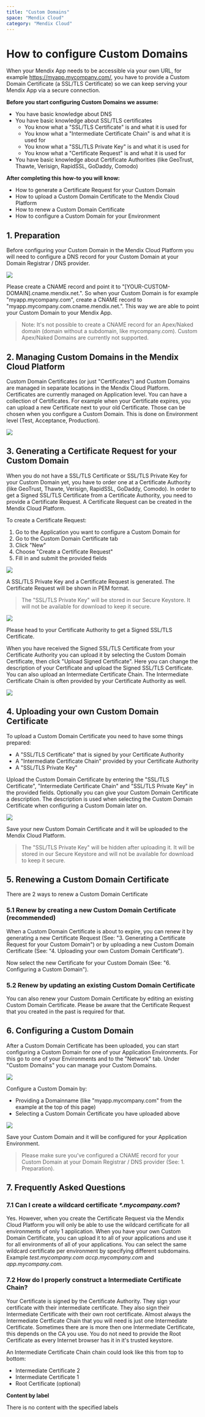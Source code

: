 ```yaml
---
title: "Custom Domains"
space: "Mendix Cloud"
category: "Mendix Cloud"
---
```

# How to configure Custom Domains

When your Mendix App needs to be accessible via your own URL, for example https://myapp.mycompany.com/, you have to provide a Custom Domain Certificate (a SSL/TLS Certificate) so we can keep serving your Mendix App via a secure connection.

**Before you start configuring Custom Domains we assume:**

*   You have basic knowledge about DNS
*   You have basic knowledge about SSL/TLS certificates
    *   You know what a "SSL/TLS Certificate" is and what it is used for
    *   You know what a "Intermediate Certificate Chain" is and what it is used for
    *   You know what a "SSL/TLS Private Key" is and what it is used for
    *   You know what a "Certificate Request" is and what it is used for
*   You have basic knowledge about Certificate Authorities (like GeoTrust, Thawte, Verisign, RapidSSL, GoDaddy, Comodo)

**After completing this how-to you will know:**

*   How to generate a Certificate Request for your Custom Domain
*   How to upload a Custom Domain Certificate to the Mendix Cloud Platform
*   How to renew a Custom Domain Certificate
*   How to configure a Custom Domain for your Environment

## 1. Preparation

Before configuring your Custom Domain in the Mendix Cloud Platform you will need to configure a DNS record for your Custom Domain at your Domain Registrar / DNS provider.

![](attachments/20643959/21168230.png)

Please create a CNAME record and point it to "[YOUR-CUSTOM-DOMAIN].cname.mendix.net.". So when your Custom Domain is for example "myapp.mycompany.com", create a CNAME record to "myapp.mycompany.com.cname.mendix.net.". This way we are able to point your Custom Domain to your Mendix App.

> Note: It's not possible to create a CNAME record for an Apex/Naked domain (domain without a subdomain, like mycompany.com). Custom Apex/Naked Domains are currently not supported.

## 2\. Managing Custom Domains in the Mendix Cloud Platform

Custom Domain Certificates (or just "Certificates") and Custom Domains are managed in separate locations in the Mendix Cloud Platform. Certificates are currently managed on Application level. You can have a collection of Certificates. For example when your Certificate expires, you can upload a new Certificate next to your old Certificate. Those can be chosen when you configure a Custom Domain. This is done on Environment level (Test, Acceptance, Production).

![](attachments/20643959/21168233.png)

## 3\. Generating a Certificate Request for your Custom Domain

When you do not have a SSL/TLS Certificate or SSL/TLS Private Key for your Custom Domain yet, you have to order one at a Certificate Authority (like GeoTrust, Thawte, Verisign, RapidSSL, GoDaddy, Comodo). In order to get a Signed SSL/TLS Certificate from a Certificate Authority, you need to provide a Certificate Request. A Certificate Request can be created in the Mendix Cloud Platform.

To create a Certificate Request:

1.  Go to the Application you want to configure a Custom Domain for
2.  Go to the Custom Domain Certificate tab
3.  Click "New"
4.  Choose "Create a Certificate Request"
5.  Fill in and submit the provided fields

![](attachments/20643959/21168225.png)

A SSL/TLS Private Key and a Certificate Request is generated. The Certificate Request will be shown in PEM format.

> The "SSL/TLS Private Key" will be stored in our Secure Keystore. It will not be available for download to keep it secure.

![](attachments/20643959/21168226.png)

Please head to your Certificate Authority to get a Signed SSL/TLS Certificate.

When you have received the Signed SSL/TLS Certificate from your Certificate Authority you can upload it by selecting the Custom Domain Certificate, then click "Upload Signed Certificate". Here you can change the description of your Certificate and upload the Signed SSL/TLS Certificate. You can also upload an Intermediate Certificate Chain. The Intermediate Certificate Chain is often provided by your Certificate Authority as well.

![](attachments/20643959/21168227.png)

## 4\. Uploading your own Custom Domain Certificate

To upload a Custom Domain Certificate you need to have some things prepared:

*   A "SSL/TLS Certificate" that is signed by your Certificate Authority
*   A "Intermediate Certificate Chain" provided by your Certificate Authority
*   A "SSL/TLS Private Key"

Upload the Custom Domain Certificate by entering the "SSL/TLS Certificate", "Intermediate Certificate Chain" and "SSL/TLS Private Key" in the provided fields. Optionally you can give your Custom Domain Certificate a description. The description is used when selecting the Custom Domain Certificate when configuring a Custom Domain later on.

![](attachments/20643959/21168228.png)

Save your new Custom Domain Certificate and it will be uploaded to the Mendix Cloud Platform.

> The "SSL/TLS Private Key" will be hidden after uploading it. It will be stored in our Secure Keystore and will not be available for download to keep it secure.

## 5\. Renewing a Custom Domain Certificate

There are 2 ways to renew a Custom Domain Certificate

### 5.1 Renew by creating a new Custom Domain Certificate (recommended)

When a Custom Domain Certificate is about to expire, you can renew it by generating a new Certificate Request (See: "3\. Generating a Certificate Request for your Custom Domain") or by uploading a new Custom Domain Certificate (See: "4\. Uploading your own Custom Domain Certificate").

Now select the new Certificate for your Custom Domain (See: "6\. Configuring a Custom Domain").

### 5.2 Renew by updating an existing Custom Domain Certificate

You can also renew your Custom Domain Certificate by editing an existing Custom Domain Certificate. Please be aware that the Certificate Request that you created in the past is required for that.

## 6\. Configuring a Custom Domain

After a Custom Domain Certificate has been uploaded, you can start configuring a Custom Domain for one of your Application Environments. For this go to one of your Environments and to the "Network" tab. Under "Custom Domains" you can manage your Custom Domains.

![](attachments/deploy-network-tab.png)

Configure a Custom Domain by:

*   Providing a Domainname (like "myapp.mycompany.com" from the example at the top of this page)
*   Selecting a Custom Domain Certificate you have uploaded above

![](attachments/20643959/21168229.png)

Save your Custom Domain and it will be configured for your Application Environment.

> Please make sure you've configured a CNAME record for your Custom Domain at your Domain Registrar / DNS provider (See: 1\. Preparation).

## 7\. Frequently Asked Questions

### 7.1 Can I create a wildcard certificate _*.mycompany.com_?

Yes. However, when you create the Certificate Request via the Mendix Cloud Platform you will only be able to use the wildcard certificate for all environments of only 1 application. When you have your own Custom Domain Certificate, you can upload it to all of your applications and use it for all environments of all of your applications. You can select the same wildcard certificate per environment by specifying different subdomains. Example _test.mycompany.com_ _accp.mycompany.com_ and _app.mycompany.com._

### 7.2 How do I properly construct a Intermediate Certificate Chain?

Your Certificate is signed by the Certificate Authority. They sign your certificate with their intermediate certificate. They also sign their Intermediate Certificate with their own root certificate. Almost always the Intermediate Certficate Chain that you will need is just one Intermediate Certificate. Sometimes there are is more then one Intermediate Certificate, this depends on the CA you use. You do not need to provide the Root Certificate as every Internet browser has it in it's trusted keystore.

An Intermediate Certificate Chain chain could look like this from top to bottom:

*   Intermediate Certificate 2
*   Intermediate Certificate 1
*   Root Certificate (optional)

**Content by label**

There is no content with the specified labels
